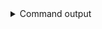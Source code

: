 
<details>
<summary>Command output</summary>

```sh

curl \
  --request GET 'http://localhost:8200/v1/transit/keys/?list=true' \
  --silent \
  --header "X-Vault-Token: vault-plaintext-root-token" | jq -r ".data.keys"
[
  "secret-for-florent",
  "secret-for-tom"
]

```

</details>
      
